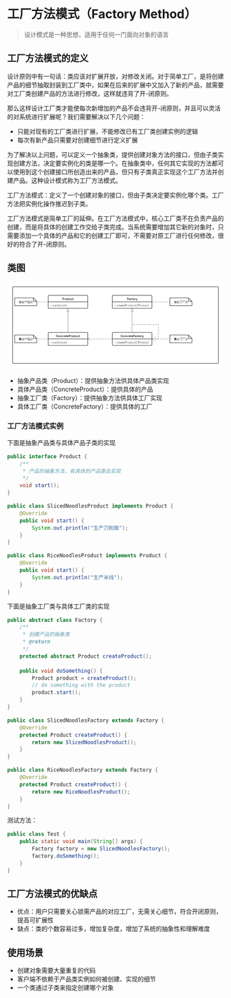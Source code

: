 # 工厂方法模式（Factory Method）

> 设计模式是一种思想，适用于任何一门面向对象的语言

## 工厂方法模式的定义

设计原则中有一句话：类应该对扩展开放，对修改关闭。对于简单工厂，是将创建产品的细节抽取封装到工厂类中，如果在后来的扩展中又加入了新的产品，就需要对工厂类创建产品的方法进行修改，这样就违背了开-闭原则。

那么这样设计工厂类才能使每次新增加的产品不会违背开-闭原则，并且可以灵活的对系统进行扩展呢？我们需要解决以下几个问题：

- 只能对现有的工厂类进行扩展，不能修改已有工厂类创建实例的逻辑
- 每次有新产品只需要对创建细节进行定义扩展

为了解决以上问题，可以定义一个抽象类，提供创建对象方法的接口，但由子类实现创建方法，决定要实例化的类是哪一个。在抽象类中，任何其它实现的方法都可以使用到这个创建接口所创造出来的产品，但只有子类真正实现这个工厂方法并创建产品。这种设计模式称为工厂方法模式。

工厂方法模式：定义了一个创建对象的接口，但由子类决定要实例化哪个类。工厂方法把实例化操作推迟到子类。

工厂方法模式是简单工厂的延伸。在工厂方法模式中，核心工厂类不在负责产品的创建，而是将具体的创建工作交给子类完成。当系统需要增加其它新的对象时，只需要添加一个具体的产品和它的创建工厂即可，不需要对原工厂进行任何修改，很好的符合了开-闭原则。

## 类图

![工厂方法模式](./images/工厂方法模式.png)

- 抽象产品类（Product）：提供抽象方法供具体产品类实现
- 具体产品类（ConcreteProduct）：提供具体的产品
- 抽象工厂类（Factory）：提供抽象方法供具体工厂实现
- 具体工厂类（ConcreteFactory）：提供具体的工厂

### 工厂方法模式实例

下面是抽象产品类与具体产品子类的实现

```java
public interface Product {
    /**
     * 产品的抽象方法，有具体的产品类去实现
     */
    void start();
}
```

```java
public class SlicedNoodlesProduct implements Product {
    @Override
    public void start() {
        System.out.println("生产刀削面");
    }
}
```

```java
public class RiceNoodlesProduct implements Product {
    @Override
    public void start() {
        System.out.println("生产米线");
    }
}
```

下面是抽象工厂类与具体工厂类的实现

```java
public abstract class Factory {
    /**
     * 创建产品的抽象类
     * @return
     */
    protected abstract Product createProduct();

    public void doSomething() {
        Product product = createProduct();
        // do something with the product
        product.start();
    }
}
```

```java
public class SlicedNoodlesFactory extends Factory {
    @Override
    protected Product createProduct() {
        return new SlicedNoodlesProduct();
    }
}
```

```java
public class RiceNoodlesFactory extends Factory {
    @Override
    protected Product createProduct() {
        return new RiceNoodlesProduct();
    }
}
```

测试方法：

```java
public class Test {
    public static void main(String[] args) {
        Factory factory = new SlicedNoodlesFactory();
        factory.doSomething();
    }
}
```

## 工厂方法模式的优缺点

- 优点：用户只需要关心锁需产品的对应工厂，无需关心细节，符合开闭原则，提高可扩展性
- 缺点：类的个数容易过多，增加复杂度，增加了系统的抽象性和理解难度

## 使用场景

- 创建对象需要大量重复的代码
- 客户端不依赖于产品类实例如何被创建、实现的细节
- 一个类通过子类来指定创建哪个对象
